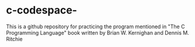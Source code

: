 # c-codespace-
This is a github repository for practicing the program mentioned in "The C Programming Language" book written by Brian W. Kernighan and Dennis M. Ritchie
